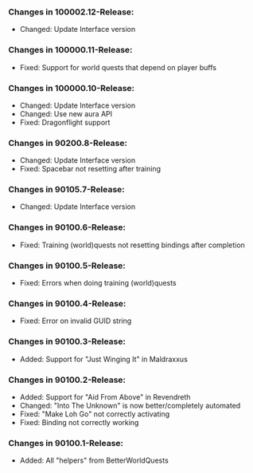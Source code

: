 ### Changes in 100002.12-Release:

- Changed: Update Interface version

### Changes in 100000.11-Release:

- Fixed: Support for world quests that depend on player buffs

### Changes in 100000.10-Release:

- Changed: Update Interface version
- Changed: Use new aura API
- Fixed: Dragonflight support

### Changes in 90200.8-Release:

- Changed: Update Interface version
- Fixed: Spacebar not resetting after training

### Changes in 90105.7-Release:

- Changed: Update Interface version

### Changes in 90100.6-Release:

- Fixed: Training (world)quests not resetting bindings after completion

### Changes in 90100.5-Release:

- Fixed: Errors when doing training (world)quests

### Changes in 90100.4-Release:

- Fixed: Error on invalid GUID string

### Changes in 90100.3-Release:

- Added: Support for "Just Winging It" in Maldraxxus

### Changes in 90100.2-Release:

- Added: Support for "Aid From Above" in Revendreth
- Changed: "Into The Unknown" is now better/completely automated
- Fixed: "Make Loh Go" not correctly activating
- Fixed: Binding not correctly working

### Changes in 90100.1-Release:

- Added: All "helpers" from BetterWorldQuests
